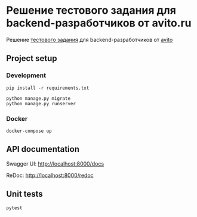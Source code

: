 # Решение тестового задания для backend-разработчиков от avito.ru

Решение [тестового задания](https://github.com/avito-tech/tm-backend-trainee) для backend-разработчиков от [avito](https://avito.ru/)

## Project setup

### Development

```shell script
pip install -r requirements.txt

python manage.py migrate
python manage.py runserver
```

### Docker

```shell script
docker-compose up
```

## API documentation

Swagger UI: [http://localhost:8000/docs](http://localhost:8000/docs)

ReDoc: [http://localhost:8000/redoc](http://localhost:8000/redoc)

## Unit tests

```shell script
pytest
```